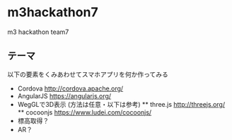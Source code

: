 m3hackathon7
============

m3 hackathon team7 

テーマ
----

以下の要素をくみあわせてスマホアプリを何か作ってみる

* Cordova http://cordova.apache.org/
* AngularJS https://angularjs.org/
* WegGLで3D表示 (方法は任意・以下は参考)
** three.js http://threejs.org/
** cocoonjs https://www.ludei.com/cocoonjs/
* 標高取得？
* AR？


